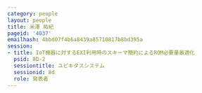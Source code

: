 ```yaml
---
category: people
layout: people
title: 米澤 祐紀
pageid: '4037'
emailhash: 4bbd07f4b6a8439a85710817b8bd395a
session:
- title: IoT機器に対するEXI利用時のスキーマ簡約によるROM必要量最適化
  psid: 8D-2
  sessiontitle: ユビキタスシステム
  sessionid: 8d
  role: 発表者
---
```

